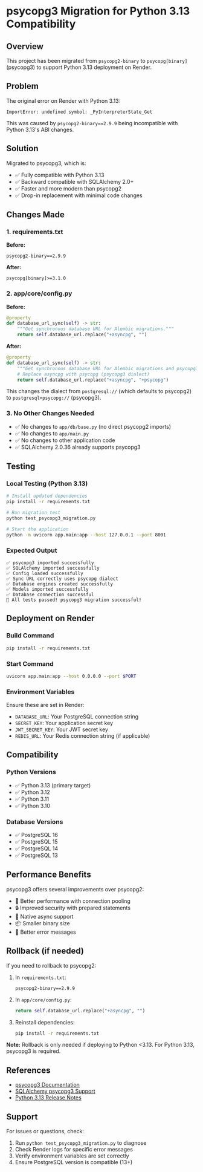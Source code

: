 # psycopg3 Migration for Python 3.13 Compatibility

## Overview
This project has been migrated from `psycopg2-binary` to `psycopg[binary]` (psycopg3) to support Python 3.13 deployment on Render.

## Problem
The original error on Render with Python 3.13:
```
ImportError: undefined symbol: _PyInterpreterState_Get
```

This was caused by `psycopg2-binary==2.9.9` being incompatible with Python 3.13's ABI changes.

## Solution
Migrated to psycopg3, which is:
- ✅ Fully compatible with Python 3.13
- ✅ Backward compatible with SQLAlchemy 2.0+
- ✅ Faster and more modern than psycopg2
- ✅ Drop-in replacement with minimal code changes

## Changes Made

### 1. requirements.txt
**Before:**
```
psycopg2-binary==2.9.9
```

**After:**
```
psycopg[binary]>=3.1.0
```

### 2. app/core/config.py
**Before:**
```python
@property
def database_url_sync(self) -> str:
    """Get synchronous database URL for Alembic migrations."""
    return self.database_url.replace("+asyncpg", "")
```

**After:**
```python
@property
def database_url_sync(self) -> str:
    """Get synchronous database URL for Alembic migrations and psycopg3."""
    # Replace asyncpg with psycopg (psycopg3 dialect)
    return self.database_url.replace("+asyncpg", "+psycopg")
```

This changes the dialect from `postgresql://` (which defaults to psycopg2) to `postgresql+psycopg://` (psycopg3).

### 3. No Other Changes Needed
- ✅ No changes to `app/db/base.py` (no direct psycopg2 imports)
- ✅ No changes to `app/main.py`
- ✅ No changes to other application code
- ✅ SQLAlchemy 2.0.36 already supports psycopg3

## Testing

### Local Testing (Python 3.13)
```bash
# Install updated dependencies
pip install -r requirements.txt

# Run migration test
python test_psycopg3_migration.py

# Start the application
python -m uvicorn app.main:app --host 127.0.0.1 --port 8001
```

### Expected Output
```
✅ psycopg3 imported successfully
✅ SQLAlchemy imported successfully
✅ Config loaded successfully
✅ Sync URL correctly uses psycopg dialect
✅ Database engines created successfully
✅ Models imported successfully
✅ Database connection successful
🎉 All tests passed! psycopg3 migration successful!
```

## Deployment on Render

### Build Command
```bash
pip install -r requirements.txt
```

### Start Command
```bash
uvicorn app.main:app --host 0.0.0.0 --port $PORT
```

### Environment Variables
Ensure these are set in Render:
- `DATABASE_URL`: Your PostgreSQL connection string
- `SECRET_KEY`: Your application secret key
- `JWT_SECRET_KEY`: Your JWT secret key
- `REDIS_URL`: Your Redis connection string (if applicable)

## Compatibility

### Python Versions
- ✅ Python 3.13 (primary target)
- ✅ Python 3.12
- ✅ Python 3.11
- ✅ Python 3.10

### Database Versions
- ✅ PostgreSQL 16
- ✅ PostgreSQL 15
- ✅ PostgreSQL 14
- ✅ PostgreSQL 13

## Performance Benefits
psycopg3 offers several improvements over psycopg2:
- 🚀 Better performance with connection pooling
- 🔒 Improved security with prepared statements
- 🎯 Native async support
- 📦 Smaller binary size
- 🔧 Better error messages

## Rollback (if needed)
If you need to rollback to psycopg2:

1. In `requirements.txt`:
   ```
   psycopg2-binary==2.9.9
   ```

2. In `app/core/config.py`:
   ```python
   return self.database_url.replace("+asyncpg", "")
   ```

3. Reinstall dependencies:
   ```bash
   pip install -r requirements.txt
   ```

**Note:** Rollback is only needed if deploying to Python <3.13. For Python 3.13, psycopg3 is required.

## References
- [psycopg3 Documentation](https://www.psycopg.org/psycopg3/docs/)
- [SQLAlchemy psycopg3 Support](https://docs.sqlalchemy.org/en/20/dialects/postgresql.html#module-sqlalchemy.dialects.postgresql.psycopg)
- [Python 3.13 Release Notes](https://docs.python.org/3.13/whatsnew/3.13.html)

## Support
For issues or questions, check:
1. Run `python test_psycopg3_migration.py` to diagnose
2. Check Render logs for specific error messages
3. Verify environment variables are set correctly
4. Ensure PostgreSQL version is compatible (13+)
